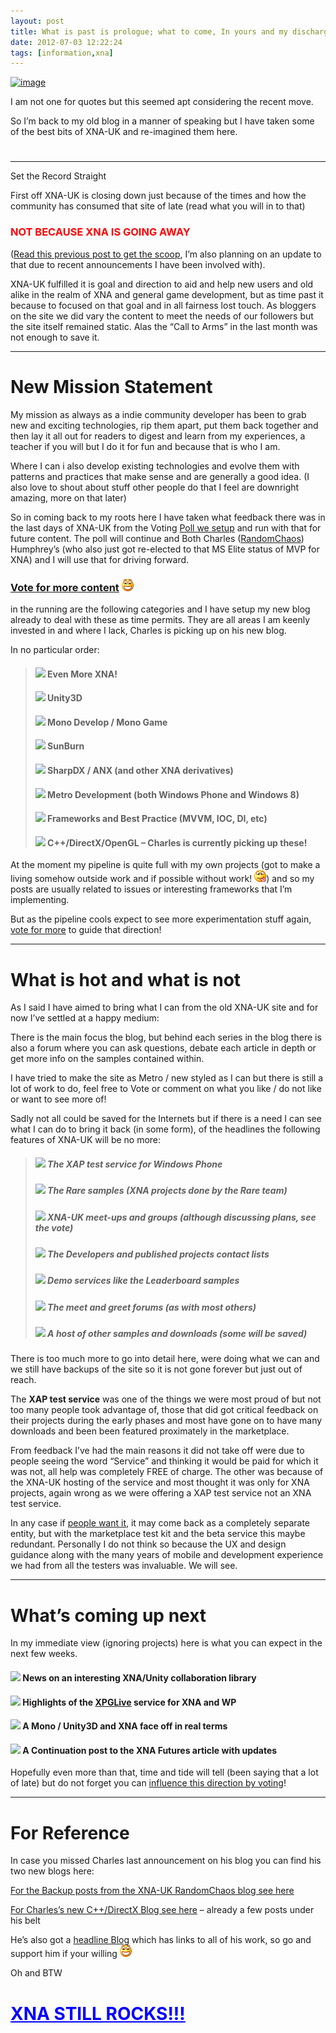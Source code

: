 ```yaml
---
layout: post
title: What is past is prologue; what to come, In yours and my discharge
date: 2012-07-03 12:22:24
tags: [information,xna]
---
```


[![image](/assets/img/wordpress/2012/07/image142.png "image")](/assets/img/wordpress/2012/07/image139.png)

I am not one for quotes but this seemed apt considering the recent move.

So I’m back to my old blog in a manner of speaking but I have taken some of the best bits of XNA-UK and re-imagined them here.

# 
* * *

Set the Record Straight

First off XNA-UK is closing down just because of the times and how the community has consumed that site of late (read what you will in to that)

### <font color="#ff0000">NOT BECAUSE XNA IS GOING AWAY</font>

([Read this previous post to get the scoop](http://bit.ly/LMAXuy), I’m also planning on an update to that due to recent announcements I have been involved with).

XNA-UK fulfilled it is goal and direction to aid and help new users and old alike in the realm of XNA and general game development, but as time past it because to focused on that goal and in all fairness lost touch.  As bloggers on the site we did vary the content to meet the needs of our followers but the site itself remained static.  Alas the “Call to Arms” in the last month was not enough to save it.

* * *

# New Mission Statement

My mission as always as a indie community developer has been to grab new and exciting technologies, rip them apart, put them back together and then lay it all out for readers to digest and learn from my experiences, a teacher if you will but I do it for fun and because that is who I am. 

Where I can i also develop existing technologies and evolve them with patterns and practices that make sense and are generally a good idea. (I also love to shout about stuff other people do that I feel are downright amazing, more on that later)

So in coming back to my roots here I have taken what feedback there was in the last days of XNA-UK from the Voting [Poll we setup](http://bit.ly/Om9Urz) and run with that for future content.  The poll will continue and Both Charles ([RandomChaos](http://bit.ly/NhHN95)) Humphrey’s (who also just got re-elected to that MS Elite status of MVP for XNA) and I will use that for driving forward.

### [Vote for more content](http://bit.ly/Om9Urz) ![Open-mouthed smile](/assets/img/wordpress/2012/07/wlEmoticon-openmouthedsmile18.png)

in the running are the following categories and I have setup my new blog already to deal with these as time permits.  They are all areas I am keenly invested in and where I lack, Charles is picking up on his new blog.

In no particular order:

> #### ![](http://www.dotnetscraps.com/samples/bullets/025.gif)    Even More XNA!
> 
> #### ![](http://www.dotnetscraps.com/samples/bullets/025.gif)    Unity3D
> 
> #### ![](http://www.dotnetscraps.com/samples/bullets/025.gif)    Mono Develop / Mono Game
> 
> #### ![](http://www.dotnetscraps.com/samples/bullets/025.gif)    SunBurn
> 
> #### ![](http://www.dotnetscraps.com/samples/bullets/025.gif)    SharpDX / ANX (and other XNA derivatives)
> 
> #### ![](http://www.dotnetscraps.com/samples/bullets/025.gif)    Metro Development (both Windows Phone and Windows 8)
> 
> #### ![](http://www.dotnetscraps.com/samples/bullets/025.gif)    Frameworks and Best Practice (MVVM, IOC, DI, etc)
> 
> #### ![](http://www.dotnetscraps.com/samples/bullets/025.gif)    C++/DirectX/OpenGL – Charles is currently picking up these!

At the moment my pipeline is quite full with my own projects (got to make a living somehow outside work and if possible without work! ![Smile with tongue out](/assets/img/wordpress/2012/07/wlEmoticon-smilewithtongueout4.png)) and so my posts are usually related to issues or interesting frameworks that I’m implementing.

But as the pipeline cools expect to see more experimentation stuff again, [vote for more](http://bit.ly/Om9Urz) to guide that direction!

* * *

# What is hot and what is not

As I said I have aimed to bring what I can from the old XNA-UK site and for now I’ve settled at a happy medium:

There is the main focus the blog, but behind each series in the blog there is also a forum where you can ask questions, debate each article in depth or get more info on the samples contained within.

I have tried to make the site as Metro / new styled as I can but there is still a lot of work to do, feel free to Vote or comment on what you like / do not like or want to see more of!

Sadly not all could be saved for the Internets but if there is a need I can see what I can do to bring it back (in some form), of the headlines the following features of XNA-UK will be no more:

 

> ##### ![](http://www.dotnetscraps.com/samples/bullets/026.gif)    The XAP test service for Windows Phone
> 
> ##### ![](http://www.dotnetscraps.com/samples/bullets/026.gif)    The Rare samples (XNA projects done by the Rare team)
> 
> ##### ![](http://www.dotnetscraps.com/samples/bullets/026.gif)    XNA-UK meet-ups and groups (although discussing plans, see the vote)
> 
> ##### ![](http://www.dotnetscraps.com/samples/bullets/026.gif)    The Developers and published projects contact lists
> 
> ##### ![](http://www.dotnetscraps.com/samples/bullets/026.gif)    Demo services like the Leaderboard samples
> 
> ##### ![](http://www.dotnetscraps.com/samples/bullets/026.gif)    The meet and greet forums (as with most others)
> 
> ##### ![](http://www.dotnetscraps.com/samples/bullets/026.gif)    A host of other samples and downloads (some will be saved)

There is too much more to go into detail here, were doing what we can and we still have backups of the site so it is not gone forever but just out of reach.

The **XAP test service** was one of the things we were most proud of but not too many people took advantage of, those that did got critical feedback on their projects during the early phases and most have gone on to have many downloads and been been featured proximately in the marketplace. 

From feedback I’ve had the main reasons it did not take off were due to people seeing the word “Service” and thinking it would be paid for which it was not, all help was completely FREE of charge.  The other was because of the XNA-UK hosting of the service and most thought it was only for XNA projects, again wrong as we were offering a XAP test service not an XNA test service.

In any case if [people want it](http://bit.ly/Om9Urz), it may come back as a completely separate entity, but with the marketplace test kit and the beta service this maybe redundant.  Personally I do not think so because the UX and design guidance along with the many years of mobile and development experience we had from all the testers was invaluable.  We will see.

* * *

# What’s coming up next

In my immediate view (ignoring projects) here is what you can expect in the next few weeks.

#### ![](http://www.dotnetscraps.com/samples/bullets/027.gif)    News on an interesting XNA/Unity collaboration library

#### ![](http://www.dotnetscraps.com/samples/bullets/027.gif)    Highlights of the [XPGLive](http://xpglive.com/) service for XNA and WP

#### ![](http://www.dotnetscraps.com/samples/bullets/027.gif)    A Mono / Unity3D and XNA face off in real terms

#### ![](http://www.dotnetscraps.com/samples/bullets/027.gif)    A Continuation post to the XNA Futures article with updates

 

Hopefully even more than that, time and tide will tell (been saying that a lot of late) but do not forget you can [influence this direction by voting](http://bit.ly/Om9Urz)!

 

* * *

# For Reference

In case you missed Charles last announcement on his blog you can find his two new blogs here:

[For the Backup posts from the XNA-UK RandomChaos blog see here](http://xnauk-randomchaosblogarchive.blogspot.co.uk/)

[For Charles’s new C++/DirectX Blog see here](http://randomchaosdx11adventures.blogspot.co.uk/) – already a few posts under his belt

He’s also got a [headline Blog](http://randomchaosxnaadventures.blogspot.co.uk/) which has links to all of his work, so go and support him if your willing ![Open-mouthed smile](/assets/img/wordpress/2012/07/wlEmoticon-openmouthedsmile18.png)

Oh and BTW

# <font color="#0000ff"><u><font style="font-weight: bold;">XNA STILL ROCKS!!!</font></u></font>
